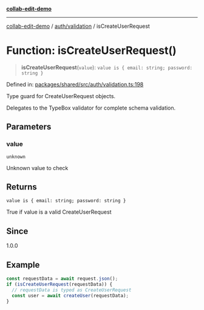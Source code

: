 [**collab-edit-demo**](../../../README.md)

***

[collab-edit-demo](../../../README.md) / [auth/validation](../README.md) / isCreateUserRequest

# Function: isCreateUserRequest()

> **isCreateUserRequest**(`value`): `value is { email: string; password: string }`

Defined in: [packages/shared/src/auth/validation.ts:198](https://github.com/austyle-io/pub-sub-demo/blob/00b2f1e9b947d5e964db5c3be9502513c4374263/packages/shared/src/auth/validation.ts#L198)

Type guard for CreateUserRequest objects.

Delegates to the TypeBox validator for complete schema validation.

## Parameters

### value

`unknown`

Unknown value to check

## Returns

`value is { email: string; password: string }`

True if value is a valid CreateUserRequest

## Since

1.0.0

## Example

```typescript
const requestData = await request.json();
if (isCreateUserRequest(requestData)) {
  // requestData is typed as CreateUserRequest
  const user = await createUser(requestData);
}
```
